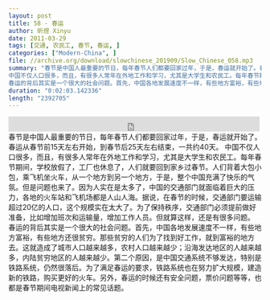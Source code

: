 ```yaml
---
layout: post
title: 58 - 春运
author: 昕煜 Xinyu
date: 2011-03-29
tags: [交通, 农民工, 春节, 春运, ]
categories: ["Modern-China", ]
file: //archive.org/download/slowchinese_201909/Slow_Chinese_058.mp3
summary: "春节是中国人最重要的节日，每年春节人们都要回家过年，于是，春运就开始了。春运从春节前15天左右开始，到春节后25天左右结束，一共约40天。  
中国不仅人口很多，而且，有很多人常年在外地工作和学习，尤其是大学生和农民工。每年春节期间，学校放假了，工厂也休息了，人们就要回到家乡过春节。人们背着大包小包，乘飞机坐火车，从一个地方到另一个地方，于是，整个中国充满了快乐的气氛。但是问题也来了。因为人实在是太多了，中国的交通部门就面临着巨大的压力，各地的火车站和飞机场都是人山人海。据说，在春节的时候，交通部门要运输超过20亿的人口，这个规模实在太大了。为了保持秩序，交通部门必须提前做好准备，比如增加班次和运输量，增加工作人员。但就算这样，还是有很多问题。  
春运的背后其实是一个很大的社会问题。首先，中国各地发展速度不一样，有些地方富裕，有些地方还很贫穷。那些贫穷的人们为了找到好工作，就到富裕的地方去。这就造成了城市人口越来越多，农村人口越来越少；沿海发达地区的人越来越多，内陆贫穷地区的人越来越少。第二个原因，是中国交通系统不够发达，特别是铁路系统，仍然很落后。为了满足春运的要求，铁路系统也在努力扩大规模，建造新的铁路，购买更好的火车。另外，春运的时候还有安全问题，票价问题等等，也都是春节期间电视新闻上的常见话题。"
duration: "0:02:03.142336"
length: "2392705"
---
```


<iframe src="https://archive.org/embed/slowchinese_201909/Slow_Chinese_058.mp3" width="500" height="30" frameborder="0" webkitallowfullscreen="true" mozallowfullscreen="true" allowfullscreen></iframe>
春节是中国人最重要的节日，每年春节人们都要回家过年，于是，春运就开始了。春运从春节前15天左右开始，到春节后25天左右结束，一共约40天。  
中国不仅人口很多，而且，有很多人常年在外地工作和学习，尤其是大学生和农民工。每年春节期间，学校放假了，工厂也休息了，人们就要回到家乡过春节。人们背着大包小包，乘飞机坐火车，从一个地方到另一个地方，于是，整个中国充满了快乐的气氛。但是问题也来了。因为人实在是太多了，中国的交通部门就面临着巨大的压力，各地的火车站和飞机场都是人山人海。据说，在春节的时候，交通部门要运输超过20亿的人口，这个规模实在太大了。为了保持秩序，交通部门必须提前做好准备，比如增加班次和运输量，增加工作人员。但就算这样，还是有很多问题。  
春运的背后其实是一个很大的社会问题。首先，中国各地发展速度不一样，有些地方富裕，有些地方还很贫穷。那些贫穷的人们为了找到好工作，就到富裕的地方去。这就造成了城市人口越来越多，农村人口越来越少；沿海发达地区的人越来越多，内陆贫穷地区的人越来越少。第二个原因，是中国交通系统不够发达，特别是铁路系统，仍然很落后。为了满足春运的要求，铁路系统也在努力扩大规模，建造新的铁路，购买更好的火车。另外，春运的时候还有安全问题，票价问题等等，也都是春节期间电视新闻上的常见话题。